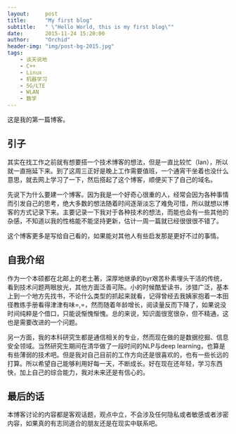 ```yaml
---
layout:     post
title:      "My first blog"
subtitle:   " \"Hello World, this is my first blog\""
date:       2015-11-24 15:20:00
author:     "Orchid"
header-img: "img/post-bg-2015.jpg"
tags:
    - 谈天说地
    - C++
    - Linux
    - 机器学习
    - 5G/LTE
    - WLAN
    - 数学
---
```

这是我的第一篇博客。

## 引子

其实在找工作之前就有想要搭一个技术博客的想法，但是一直比较忙（lan），所以就一直拖延下来。到了这周三正好是晚上工作需要值班，一个通宵干坐着也没什么意思，就去网上学习了一下，然后搭起了这个博客，顺便买下了自己的域名。

先说下为什么要建一个博客。因为我是一个好奇心很重的人，经常会因为各种事情而引发自己的思考，绝大多数的想法随着时间逐渐淡忘了难免可惜，所以就想以博客的方式记录下来。主要记录一下我对于各种技术的想法，而能也会有一些其他的杂感，不知道以我的性格能不能坚持更新，估计一周一篇就已经很很很不错了。

这个博客更多是写给自己看的，如果能对其他人有些启发那是更好不过的事情。

## 自我介绍

作为一个本硕都在北邮上的老土著，深厚地继承的byr艰苦朴素埋头干活的传统，看到技术问题两眼放光，其他方面泛善可陈。小的时候酷爱读书，涉猎广泛，基本上到一个地方先找书，不论什么类型的抓起来就看，记得曾经去我姨家抱着一本田径教练手册看得津津有味=,=，然而随着年龄增长，阅读量反而下降了，如果说没时间纯粹是个借口，只能说惭愧惭愧。总的来说，知识面很宽很杂，但不精通，这也是需要改进的一个问题。

另一方面，我的本科研究生都是通信相关的专业，然而现在做的是数据挖掘、信息安全领域。当然研究生期间在清华做了一段时间的NLP与deep learning，也算是有些薄弱的技术吧。但是我对自己目前的工作方向还是很喜欢的，也有一些长远的打算。所以希望自己能够利用好每一天，不断成长。好在现在还年轻，学习东西快，加上自己的综合能力，我对未来还是有信心的。

## 最后的话
本博客讨论的内容都是客观话题，观点中立，不会涉及任何隐私或者敏感或者涉密内容，如果真的有志同道合的朋友还是在现实中联系吧。






